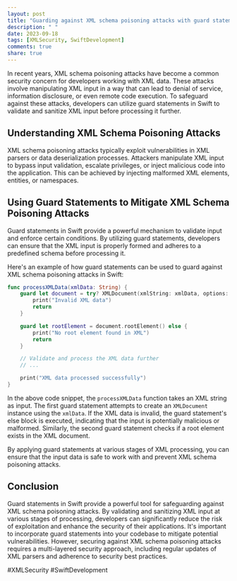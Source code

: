 ```yaml
---
layout: post
title: "Guarding against XML schema poisoning attacks with guard statements in Swift"
description: " "
date: 2023-09-18
tags: [XMLSecurity, SwiftDevelopment]
comments: true
share: true
---
```


In recent years, XML schema poisoning attacks have become a common security concern for developers working with XML data. These attacks involve manipulating XML input in a way that can lead to denial of service, information disclosure, or even remote code execution. To safeguard against these attacks, developers can utilize guard statements in Swift to validate and sanitize XML input before processing it further.

## Understanding XML Schema Poisoning Attacks

XML schema poisoning attacks typically exploit vulnerabilities in XML parsers or data deserialization processes. Attackers manipulate XML input to bypass input validation, escalate privileges, or inject malicious code into the application. This can be achieved by injecting malformed XML elements, entities, or namespaces.

## Using Guard Statements to Mitigate XML Schema Poisoning Attacks

Guard statements in Swift provide a powerful mechanism to validate input and enforce certain conditions. By utilizing guard statements, developers can ensure that the XML input is properly formed and adheres to a predefined schema before processing it.

Here's an example of how guard statements can be used to guard against XML schema poisoning attacks in Swift:

```swift
func processXMLData(xmlData: String) {
    guard let document = try? XMLDocument(xmlString: xmlData, options: .documentTidyHTML) else {
        print("Invalid XML data")
        return
    }

    guard let rootElement = document.rootElement() else {
        print("No root element found in XML")
        return
    }

    // Validate and process the XML data further
    // ...

    print("XML data processed successfully")
}
```

In the above code snippet, the `processXMLData` function takes an XML string as input. The first guard statement attempts to create an `XMLDocument` instance using the `xmlData`. If the XML data is invalid, the guard statement's else block is executed, indicating that the input is potentially malicious or malformed. Similarly, the second guard statement checks if a root element exists in the XML document.

By applying guard statements at various stages of XML processing, you can ensure that the input data is safe to work with and prevent XML schema poisoning attacks.

## Conclusion

Guard statements in Swift provide a powerful tool for safeguarding against XML schema poisoning attacks. By validating and sanitizing XML input at various stages of processing, developers can significantly reduce the risk of exploitation and enhance the security of their applications. It's important to incorporate guard statements into your codebase to mitigate potential vulnerabilities. However, securing against XML schema poisoning attacks requires a multi-layered security approach, including regular updates of XML parsers and adherence to security best practices.

#XMLSecurity #SwiftDevelopment